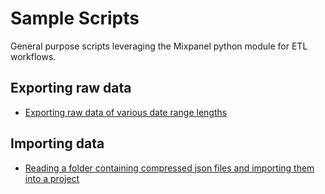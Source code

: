 # Sample Scripts

General purpose scripts leveraging the Mixpanel python module for ETL workflows.

## Exporting raw data
- [Exporting raw data of various date range lengths](/sample_scripts/exporting_varied_length_date_ranges/)

## Importing data
- [Reading a folder containing compressed json files and importing them into a project](/sample_scripts/importing_from_large_compressed_json_files/)